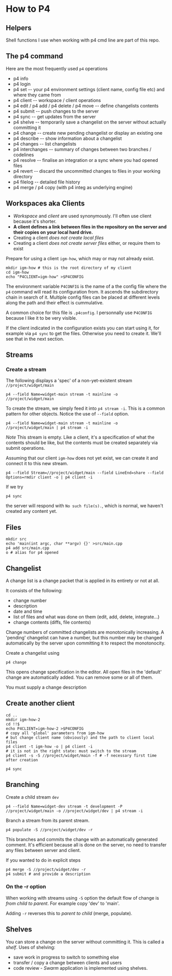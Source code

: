 How to P4
=========


Helpers
-------

Shell functions I use when working with p4 cmd line are part of this repo.


The p4 command
--------------

Here are the most frequently used `p4` operations

* p4 info
* p4 login
* p4 set -- your p4 environment settings (client name, config file etc) and where they came from
* p4 client -- workspace / client operations
* p4 edit / p4 add / p4 delete / p4 move -- define changelists contents
* p4 submit -- push changes to the server
* p4 sync -- get updates from the server
* p4 shelve -- temporarily save a changelist on the server without actually committing it
* p4 change -- create new pending changelist or display an existing one
* p4 describe -- show information about a changelist
* p4 changes -- list changelists
* p4 interchanges -- summary of changes between two branches / codelines
* p4 resolve -- finalise an integration or a sync where you had opened files
* p4 revert -- discard the uncommitted changes to files in your working directory
* p4 filelog -- detailed file history
* p4 merge / p4 copy (with p4 integ as underlying engine)


Workspaces aka Clients
----------------------

* _Workspace_ and _client_ are used synonymously. I'll often use client because
  it's shorter.
* **A client defines a link between files in the repository on the server and
  their copies on your local hard drive.**
* Creating a client _does not create local files_
* Creating a client _does not create server files_ either, or require them to
  exist

Prepare for using a client `igm-how`,  which may or may not already exist.

    mkdir igm-how # this is the root directory of my client
    cd igm-how
    echo "P4CLIENT=igm-how" >$P4CONFIG

The environment variable `P4CONFIG` is the name of a the config file where the
`p4` command will read its configuration from. It ascends the subdirectory
chain in search of it. Multiple config files can be placed at different levels
along the path and their effect is cummulative.

A common choice for this file is `.p4config`. I personnally use `P4CONFIG`
because I like it to be very visible.

If the client indicated in the configuration exists you can start using it, for
example via `p4 sync` to get the files.  Otherwise you need to create it. We'll
see that in the next section.


Streams
-------

### Create a stream

The following displays a 'spec' of a non-yet-existent stream `//project/widget/main`

    p4 --field Name=widget-main stream -t mainline -o //project/widget/main

To create the stream, we simply feed it into `p4 stream -i`. This is a common
pattern for other objects. Notice the use of `--field` option.

    p4 --field Name=widget-main stream -t mainline -o //project/widget/main | p4 stream -i


*Note* This stream is empty. Like a client, it's a specification of what the
contents should be like, but the contents must be created separately via submit
operations.

Assuming that our client `igm-how` does not yet exist, we can create it and
connect it to this new stream.

    p4 --field Stream=//project/widget/main --field LineEnd=share --field Options=rmdir client -o | p4 client -i

If we try

    p4 sync

the server will respond with `No such file(s).`, which is normal, we haven't created any content yet.


Files
-----

    mkdir src
    echo 'main(int argc, char **argv) {}' >src/main.cpp
    p4 add src/main.cpp
    o # alias for p4 opened


Changelist
----------

A change list is a change packet that is applied in its entirety or not at all.

It consists of the following:

* change number
* description
* date and time
* list of files and what was done on them (edit, add, delete, integrate...)
* change contents (diffs, file contents)

Change numbers of committed changelists are monotonically increasing. A
'pending' changelist can have a number, but this number may be changed
automatically by the server upon committing it to respect the monotonocity.

Create a changelist using

    p4 change

This opens change specification in the editor. All open files in the 'default'
change are automatically added. You can remove some or all of them.

You must supply a change description


Create another client
---------------------

    cd ..
    mkdir igm-how-2
    cd !!$
    echo P4CLIENT=igm-how-2 >$P4CONFIG
    # copy all 'global' parameters from igm-how
    # but change client name (obviously) and the path to client local files
    p4 client -t igm-how -o | p4 client -i
    # it is not in the right state: must switch to the stream
    p4 client -s -S //project/widget/main -f # -f necessary first time after creation

    p4 sync

Branching
---------

Create a child stream `dev`

    p4 --field Name=widget-dev stream -t development -P //project/widget/main -o //project/widget/dev | p4 stream -i


Branch a stream from its parent stream.

    p4 populate -S //project/widget/dev -r

This branches and commits the change with an automatically generated comment.
It's efficient because all is done on the server, no need to transfer any files
between server and client.

If you wanted to do in explicit steps

    p4 merge -S //project/widget/dev -r
    p4 submit # and provide a description

### On the -r option

When working with streams using `-S` option the default flow of change is _from
child to parent_. For example copy 'dev' to 'main'.

Adding `-r` reverses this to _parent to child_ (merge, populate).

Shelves
-------

You can store a change on the server without committing it. This is called a
_shelf_. Uses of shelving:

* save work in progress to switch to something else
* transfer / copy a change between clients and users
* code review - _Swarm_ application is implemented using shelves.
